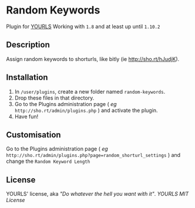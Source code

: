 Random Keywords
===============

Plugin for [YOURLS](http://yourls.org) Working with `1.8` and at least up until `1.10.2`

Description
-----------
Assign random keywords to shorturls, like bitly (ie http://sho.rt/hJudjK).

Installation
------------
1. In `/user/plugins`, create a new folder named `random-keywords`.
2. Drop these files in that directory.
3. Go to the Plugins administration page ( *eg* `http://sho.rt/admin/plugins.php` ) and activate the plugin.
4. Have fun!

Customisation
------------
Go to the Plugins administration page ( *eg* `http://sho.rt/admin/plugins.php?page=random_shorturl_settings` ) and change the `Random Keyword Length`

License
-------
YOURLS' license, aka *"Do whatever the hell you want with it"*. 
_YOURLS MIT License_
